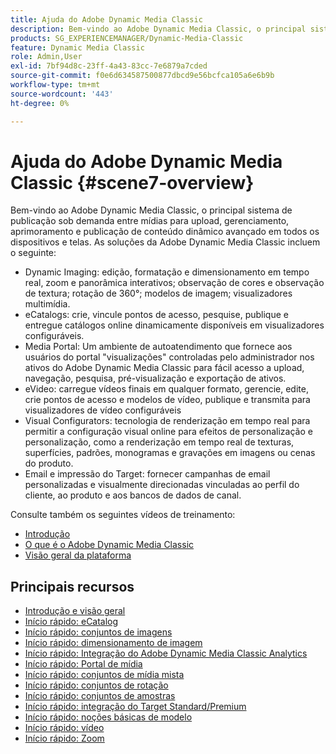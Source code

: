 ```yaml
---
title: Ajuda do Adobe Dynamic Media Classic
description: Bem-vindo ao Adobe Dynamic Media Classic, o principal sistema de publicação sob demanda entre mídias para upload, gerenciamento, aprimoramento e publicação de conteúdo dinâmico avançado em todos os dispositivos e telas.
products: SG_EXPERIENCEMANAGER/Dynamic-Media-Classic
feature: Dynamic Media Classic
role: Admin,User
exl-id: 7bf94d8c-23ff-4a43-83cc-7e6879a7cded
source-git-commit: f0e6d634587500877dbcd9e56bcfca105a6e6b9b
workflow-type: tm+mt
source-wordcount: '443'
ht-degree: 0%

---
```


# Ajuda do Adobe Dynamic Media Classic {#scene7-overview}

Bem-vindo ao Adobe Dynamic Media Classic, o principal sistema de publicação sob demanda entre mídias para upload, gerenciamento, aprimoramento e publicação de conteúdo dinâmico avançado em todos os dispositivos e telas. As soluções da Adobe Dynamic Media Classic incluem o seguinte:

* Dynamic Imaging: edição, formatação e dimensionamento em tempo real, zoom e panorâmica interativos; observação de cores e observação de textura; rotação de 360°; modelos de imagem; visualizadores multimídia.
* eCatalogs: crie, vincule pontos de acesso, pesquise, publique e entregue catálogos online dinamicamente disponíveis em visualizadores configuráveis.
* Media Portal: Um ambiente de autoatendimento que fornece aos usuários do portal &quot;visualizações&quot; controladas pelo administrador nos ativos do Adobe Dynamic Media Classic para fácil acesso a upload, navegação, pesquisa, pré-visualização e exportação de ativos.
* eVideo: carregue vídeos finais em qualquer formato, gerencie, edite, crie pontos de acesso e modelos de vídeo, publique e transmita para visualizadores de vídeo configuráveis
* Visual Configurators: tecnologia de renderização em tempo real para permitir a configuração visual online para efeitos de personalização e personalização, como a renderização em tempo real de texturas, superfícies, padrões, monogramas e gravações em imagens ou cenas do produto.
* Email e impressão do Target: fornecer campanhas de email personalizadas e visualmente direcionadas vinculadas ao perfil do cliente, ao produto e aos bancos de dados de canal.

Consulte também os seguintes vídeos de treinamento:

* [Introdução](https://s7d5.scene7.com/s7viewers/html5/VideoViewer.html?videoserverurl=https://s7d5.scene7.com/is/content/&amp;emailurl=https://s7d5.scene7.com/s7/emailFriend&amp;serverUrl=https://s7d5.scene7.com/is/image/&amp;config=Scene7SharedAssets/Universal_HTML5_Video&amp;contenturl=https://s7d5.scene7.com/skins/&amp;asset=S7tutorials/570_Introduction_converted%20renamed_Getting%20Started-AVS)
* [O que é o Adobe Dynamic Media Classic](https://s7d5.scene7.com/s7viewers/html5/VideoViewer.html?videoserverurl=https://s7d5.scene7.com/is/content/&amp;emailurl=https://s7d5.scene7.com/s7/emailFriend&amp;serverUrl=https://s7d5.scene7.com/is/image/&amp;config=Scene7SharedAssets/Universal_HTML5_Video&amp;contenturl=https://s7d5.scene7.com/skins/&amp;asset=S7tutorials/577_What%20is%20Scene7_converted%20renamed_Getting%20Started-AVS)
* [Visão geral da plataforma](https://s7d5.scene7.com/s7viewers/html5/VideoViewer.html?videoserverurl=https://s7d5.scene7.com/is/content/&amp;emailurl=https://s7d5.scene7.com/s7/emailFriend&amp;serverUrl=https://s7d5.scene7.com/is/image/&amp;config=Scene7SharedAssets/Universal_HTML5_Video&amp;contenturl=https://s7d5.scene7.com/skins/&amp;asset=S7tutorials/572_Platform%20Overview_converted%20renamed_Getting%20Started-AVS)

## Principais recursos

* [Introdução e visão geral](/help/dmc-platform-overview.md)
* [Início rápido: eCatalog](/help/quick-start-ecatalog.md)
* [Início rápido: conjuntos de imagens](/help/quick-start-image-sets.md)
* [Início rápido: dimensionamento de imagem](/help/quick-start-image-sizing.md)
* [Início rápido: Integração do Adobe Dynamic Media Classic Analytics](/help/quick-start-integrating-dmc-analytics.md)
* [Início rápido: Portal de mídia](/help/quick-start-media-portal-administration.md)
* [Início rápido: conjuntos de mídia mista](/help/quick-start-mixed-media-sets.md)
* [Início rápido: conjuntos de rotação](/help/quick-start-spin-sets.md)
* [Início rápido: conjuntos de amostras](/help/quick-start-swatch-sets.md)
* [Início rápido: integração do Target Standard/Premium](/help/quick-start-target-integration.md)
* [Início rápido: noções básicas de modelo](/help/quick-start-template-basics.md)
* [Início rápido: vídeo](/help/quick-start-video.md)
* [Início rápido: Zoom](/help/quick-start-zoom.md)

